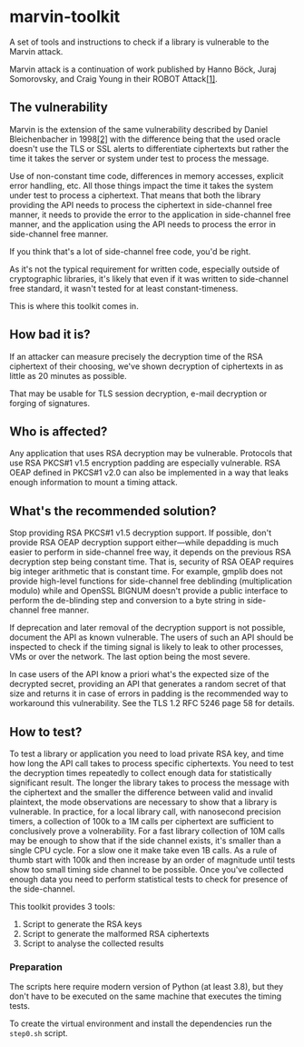 # marvin-toolkit
A set of tools and instructions to check if a library is vulnerable to the Marvin attack.

Marvin attack is a continuation of work published by Hanno Böck, Juraj
Somorovsky, and Craig Young in their ROBOT Attack[[1]](https://robotattack.org/).

## The vulnerability

Marvin is the extension of the same vulnerability described by Daniel
Bleichenbacher in 1998[[2]](https://link.springer.com/content/pdf/10.1007%2FBFb0055716.pdf)
with the difference being that the used oracle doesn't use the TLS or SSL
alerts to differentiate ciphertexts but rather the time it takes the server
or system under test to process the message.

Use of non-constant time code, differences in memory accesses, explicit error
handling, etc. All those things impact the time it takes the system under test
to process a ciphertext.
That means that both the library providing the API needs to process the
ciphertext in side-channel free manner, it needs to provide the error to the
application in side-channel free manner, and the application using the API
needs to process the error in side-channel free manner.

If you think that's a lot of side-channel free code, you'd be right.

As it's not the typical requirement for written code, especially outside of
cryptographic libraries, it's likely that even if it was written to
side-channel free standard, it wasn't tested for at least constant-timeness.

This is where this toolkit comes in.

## How bad it is?

If an attacker can measure precisely the decryption time of the RSA ciphertext
of their choosing, we've shown decryption of ciphertexts in as little as 20
minutes as possible.

That may be usable for TLS session decryption, e-mail decryption or
forging of signatures.

## Who is affected?

Any application that uses RSA decryption may be vulnerable.
Protocols that use RSA PKCS#1 v1.5 encryption padding are especially
vulnerable.
RSA OEAP defined in PKCS#1 v2.0 can also be implemented in a way that
leaks enough information to mount a timing attack.

## What's the recommended solution?

Stop providing RSA PKCS#1 v1.5 decryption support. If possible, don't
provide RSA OEAP decryption support either—while depadding is much easier
to perform in side-channel free way, it depends on the previous RSA
decryption step being constant time.
That is, security of RSA OEAP requires big integer arithmetic that is
constant time.
For example, gmplib does not provide high-level functions for side-channel
free deblinding (multiplication modulo) while and OpenSSL BIGNUM doesn't
provide a public interface to perform the de-blinding step and conversion to
a byte string in side-channel free manner.

If deprecation and later removal of the decryption support is not possible,
document the API as known vulnerable.
The users of such an API should be inspected to check if the timing signal
is likely to leak to other processes, VMs or over the network.
The last option being the most severe.

In case users of the API know a priori what's the expected size of the
decrypted secret, providing an API that generates a random secret of that size
and returns it in case of errors in padding is the recommended way to
workaround this vulnerability. See the TLS 1.2 RFC 5246 page 58 for details.

## How to test?

To test a library or application you need to load private RSA key, and
time how long the API call takes to process specific ciphertexts.
You need to test the decryption times repeatedly to collect enough data
for statistically significant result.
The longer the library takes to process the message with the ciphertext
and the smaller the difference between valid and invalid plaintext, the
mode observations are necessary to show that a library is vulnerable.
In practice, for a local library call, with nanosecond precision timers,
a collection of 100k to a 1M calls per ciphertext are sufficient to
conclusively prove a volnerability.
For a fast library collection of 10M calls may be enough to show that
if the side channel exists, it's smaller than a single CPU cycle.
For a slow one it make take even 1B calls.
As a rule of thumb start with 100k and then increase by an order of magnitude
until tests show too small timing side channel to be possible.
Once you've collected enough data you need to perform statistical tests
to check for presence of the side-channel.

This toolkit provides 3 tools:

1. Script to generate the RSA keys
2. Script to generate the malformed RSA ciphertexts
3. Script to analyse the collected results

### Preparation

The scripts here require modern version of Python (at least 3.8), but they
don't have to be executed on the same machine that executes the timing tests.

To create the virtual environment and install the dependencies run the
`step0.sh` script.
